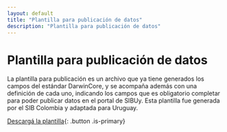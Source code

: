 ```yaml
---
layout: default
title: "Plantilla para publicación de datos"
description: "Plantilla para publicación de datos"
---
```


# Plantilla para publicación de datos

La plantilla para publicación es un archivo que ya tiene generados los campos del estándar DarwinCore, y se acompaña además con una definición de cada uno, indicando los campos que es obligatorio completar para poder publicar datos en el portal de SIBUy. Esta plantilla fue generada por el SIB Colombia y adaptada para Uruguay.

[Descargá la plantilla](){: .button .is-primary}